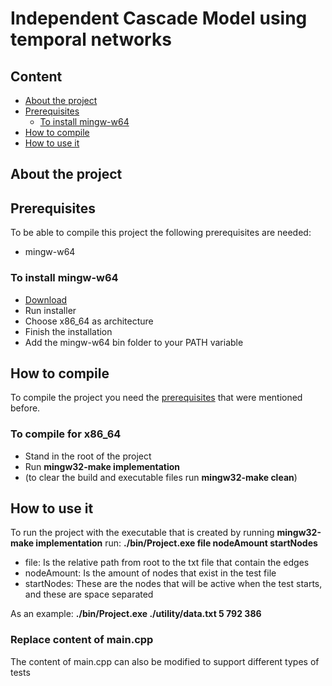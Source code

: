 # Independent Cascade Model using temporal networks

## Content
  - [About the project](#about-the-project)
  - [Prerequisites](#prerequisites)
    - [To install mingw-w64](#to-install-mingw-w64)
  - [How to compile](#how-to-compile)
  - [How to use it](#how-to-use-it)

## About the project

## Prerequisites
To be able to compile this project the following prerequisites are needed:
- mingw-w64

### To install mingw-w64
- [Download](http://mingw-w64.org/doku.php/download)
- Run installer
- Choose x86_64 as architecture
- Finish the installation
- Add the mingw-w64 bin folder to your PATH variable

## How to compile
To compile the project you need the [prerequisites](#prerequisites) that were mentioned before. 
### To compile for x86_64
- Stand in the root of the project
- Run **mingw32-make implementation**
- (to clear the build and executable files run **mingw32-make clean**)

## How to use it
To run the project with the executable that is created by running **mingw32-make implementation** run: **./bin/Project.exe file nodeAmount startNodes**
- file: Is the relative path from root to the txt file that contain the edges
- nodeAmount: Is the amount of nodes that exist in the test file
- startNodes: These are the nodes that will be active when the test starts, and these are space separated

As an example: **./bin/Project.exe ./utility/data.txt 5 792 386**

### Replace content of main.cpp
The content of main.cpp can also be modified to support different types of tests 